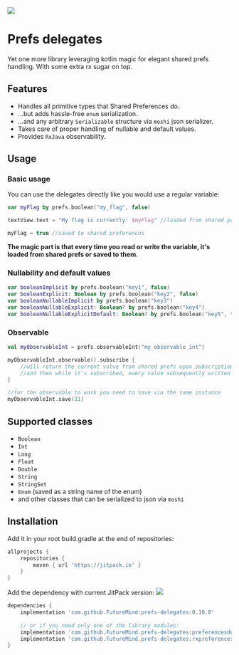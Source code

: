 [![](https://jitpack.io/v/FutureMind/prefs-delegates.svg)](https://jitpack.io/#FutureMind/prefs-delegates)

# Prefs delegates
Yet one more library leveraging kotlin magic for elegant shared prefs handling. With some extra rx sugar on top.

## Features

- Handles all primitive types that Shared Preferences do.
- ...but adds hassle-free `enum` serialization.
- ...and any arbitrary `Serializable` structure via `moshi` json serializer.
- Takes care of proper handling of nullable and default values.
- Provides `RxJava` observability.

## Usage

### Basic usage

You can use the delegates directly like you would use a regular variable:

```kotlin
var myFlag by prefs.boolean("my_flag", false)

textView.text = "My flag is currently: $myFlag" //loaded from shared preferences

myFlag = true //saved to shared preferences
```

**The magic part is that every time you read or write the variable, it's loaded from shared prefs or saved to them.**

### Nullability and default values

```kotlin
var booleanImplicit by prefs.boolean("key1", false)
var booleanExplicit: Boolean by prefs.boolean("key2", false)
var booleanNullableImplicit by prefs.boolean("key3")
var booleanNullableExplicit: Boolean? by prefs.boolean("key4")
var booleanNullableExplicitDefault: Boolean? by prefs.boolean("key5", false)
```

### Observable

```kotlin
val myObservableInt = prefs.observableInt("my_observable_int")

myObservableInt.observable().subscribe {
    //will return the current value from shared prefs upon subscription
    //and then while it's subscribed, every value subsequently written to it.
}

//for the observable to work you need to save via the same instance
myObservableInt.save(21)
```

## Supported classes

* `Boolean`
* `Int`
* `Long`
* `Float`
* `Double`
* `String`
* `StringSet`
* `Enum` (saved as a string name of the enum)
* and other classes that can be serialized to json via `moshi`

## Installation

Add it in your root build.gradle at the end of repositories:

```groovy
allprojects {
    repositories {
        maven { url 'https://jitpack.io' }
    }
}
```

Add the dependency with current JitPack version: [![](https://jitpack.io/v/FutureMind/prefs-delegates.svg)](https://jitpack.io/#FutureMind/prefs-delegates)

```groovy
dependencies {
    implementation 'com.github.FutureMind:prefs-delegates:0.10.0'
    
    // or if you need only one of the library modules:
    implementation 'com.github.FutureMind.prefs-delegates:preferencesdelegates:0.10.0'
    implementation 'com.github.FutureMind.prefs-delegates:rxpreferencesdelegates:0.10.0'
}
```
